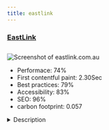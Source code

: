 ```yaml
---
title: eastlink
---
```


<div style="height: 3rem">
  <a href="https://www.eastlink.com.au/"><h3>EastLink</h3></a>
</div>
<img loading="lazy" src="/images/thumbs/eastlink.com.au.jpg" alt="Screenshot of eastlink.com.au" />
<ul>
  <li>Performace: 74%</li>
  <li>
    First contentful paint:
    2.30Sec
  </li>
  <li>Best practices: 79%</li>
  <li>Accessibility: 83%</li>
  <li>SEO: 96%</li>
  <li>carbon footprint: 0.057</li>
</ul>
<details>
  <summary>Description</summary>
  <p>EastLink is one of the major toll roads in Melbourne. The road opened back in 2008 and their website dated from that time. As part of a larger IT systems upgrade EastLink commissioned a new public facing website. The site is aimed at road users, the local community and businesses who wish to utilise road-side advertising.This was an interesting project to work on as it was a small part of a much larger IT infrastructure project. EastLink were also rolling out a new system that manages their tolling infrastructure. There are touch-points in the public website that integrate with the new tolling system and we had to work with the other developers to make sure that the integration was seamless. We were lucky to be in the position to drive the design direction for both sides of the project.</p>
</details>

